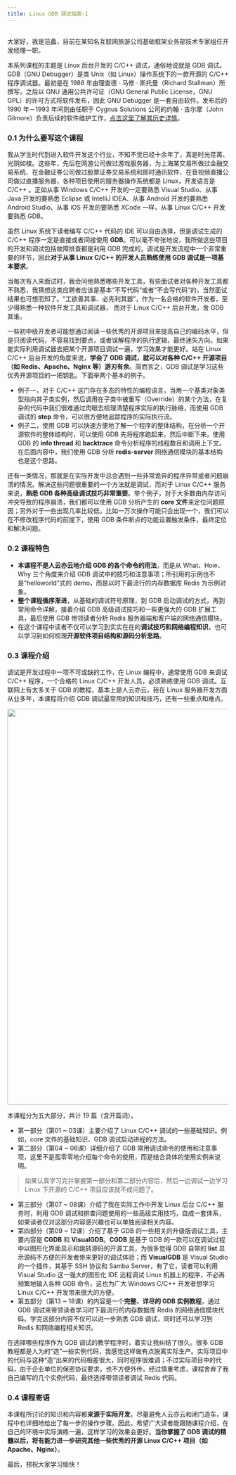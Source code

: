 ```yaml
---
title: Linux GDB 调试指南-1
---
```

<article id="topicContainer" class="column_content"><h2 class="topic_title"></h2><div><p>大家好，我是范蠡，目前在某知名互联网旅游公司基础框架业务部技术专家组任开发经理一职。</p>
<p>本系列课程的主题是 Linux 后台开发的 C/C++ 调试，通俗地说就是 GDB 调试。GDB（GNU Debugger）是类 Unix（如 Linux）操作系统下的一款开源的 C/C++ 程序调试器。最初是在 1988 年由理查德 · 马修 · 斯托曼（Richard Stallman）所撰写，之后以 GNU 通用公共许可证（GNU General Public License，GNU GPL）的许可方式将软件发布，因此 GNU Debugger 是一套自由软件。发布后的 1990 年－1993 年间则由任职于 Cygnus Solutions 公司的约翰 · 吉尔摩（John Gilmore）负责后续的软件维护工作，<a href="https://en.wikipedia.org/wiki/GNU_Debugger">点击这里了解其历史详情</a>。</p>
<h3 id="01">0.1 为什么要写这个课程</h3>
<p>我从学生时代到进入软件开发这个行业，不知不觉已经十余年了，真是时光荏苒、光阴如梭。这些年，先后在网游公司做过游戏服务器，为上海某交易所做过金融交易系统、在金融证券公司做过股票证券交易系统和即时通讯软件、在音视频直播公司做过直播服务器，各种项目使用的服务器操作系统都是 Linux，开发语言是 C/C++ 。正如从事 Windows C/C++ 开发的一定要熟悉 Visual Studio、从事 Java 开发的要熟悉 Eclipse 或 IntelliJ IDEA、从事 Android 开发的要熟悉 Android Studio、从事 iOS 开发的要熟悉 XCode 一样，从事 Linux C/C++ 开发要熟悉 GDB。</p>
<p>虽然 Linux 系统下读者编写 C/C++ 代码的 IDE 可以自由选择，但是调试生成的 C/C++ 程序一定是直接或者间接使用 <strong>GDB</strong>。可以毫不夸张地说，我所做这些项目的开发和调试包括故障排查都是利用 GDB 完成的，调试是开发流程中一个非常重要的环节，因此<strong>对于从事 Linux C/C++ 的开发人员熟练使用 GDB 调试是一项基本要求</strong>。</p>
<p>当每次有人来面试时，我会问他熟悉哪些开发工具，有些面试者对各种开发工具都不熟悉，我猜想这类应聘者应该是基本“不写代码”或者“不会写代码”的，当然面试结果也可想而知了。“工欲善其事、必先利其器”，作为一名合格的软件开发者，至少得熟悉一种软件开发工具和调试器， 而对于 Linux C/C++ 后台开发，舍 GDB 其谁。</p>
<p>一些初中级开发者可能想通过阅读一些优秀的开源项目来提高自己的编码水平，但是只阅读代码，不容易找到要点，或者误解程序的执行逻辑，最终迷失方向。如果能实际利用调试器去把某个开源项目调试一遍，学习效果才能更好。站在 Linux C/C++ 后台开发的角度来说，<strong>学会了 GDB 调试，就可以对各种 C/C++ 开源项目（如 Redis、Apache、Nginx 等）游刃有余</strong>。简而言之，GDB 调试是学习这些优秀开源项目的一把钥匙。下面举两个基本的例子。</p>
<ul>
<li>例子一，对于 C/C++ 这门存在多态的特性的编程语言，当用一个基类对象类型指向其子类实例，然后调用在子类中被重写（Override）的某个方法，在复杂的代码中我们很难通过肉眼去梳理清楚程序实际的执行脉络，而使用 GDB 调试的 <strong>step</strong> 命令，可以很方便地追踪程序的实际执行流。</li>
<li>例子二，使用 GDB 可以快速方便地了解一个程序的整体结构，在分析一个开源软件的整体结构时，可以使用 GDB 先将程序跑起来，然后中断下来，使用 GDB 的 <strong>info thread</strong> 和 <strong>backtrace</strong> 命令分析程序的线程数目和调用上下文。在后面内容中，我们使用 GDB 分析 <strong>redis-server</strong> 网络通信模块的基本结构也是这个思路。</li>
</ul>
<p>还有一类情况，那就是在实际开发中总会遇到一些非常诡异的程序异常或者问题崩溃的情况。解决这些问题很重要的一个方法就是调试，而对于 Linux C/C++ 服务来说，<strong>熟悉 GDB 各种高级调试技巧非常重要</strong>。举个例子，对于大多数由内存访问冲突导致的程序崩溃，我们都可以使用 GDB 分析产生的 <strong>core 文件</strong>来定位问题原因；另外对于一些出现几率比较低，比如一万次操作可能只会出现一个，我们可以在不修改程序代码的前提下，使用 GDB 条件断点的功能设置触发条件，最终定位和解决问题。</p>
<h3 id="02">0.2 课程特色</h3>
<ul>
<li><strong>本课程不是人云亦云地介绍 GDB 的各个命令的用法</strong>，而是从 What、How、Why 三个角度来介绍 GDB 调试中的技巧和注意事项；所引用的示例也不是“helloworld”式的 demo，而是以时下最流行的内存数据库 Redis 为示例对象。</li>
<li><strong>整个课程循序渐进</strong>，从基础的调试符号原理，到 GDB 启动调试的方式，再到常用命令详解，接着介绍 GDB 高级调试技巧和一些更强大的 GDB 扩展工具，最后使用 GDB 带领读者分析 Redis 服务器端和客户端的网络通信模块。</li>
<li>在这个课程中读者不仅可以学习到实实在在的<strong>调试技巧和网络编程知识</strong>，也可以学习到如何梳理<strong>开源软件项目结构和源码分析思路</strong>。</li>
</ul>
<h3 id="03">0.3 课程介绍</h3>
<p>调试是开发过程中一项不可或缺的工作，在 Linux 编程中，通常使用 GDB 来调试 C/C++ 程序，一个合格的 Linux C/C++ 开发人员，必须熟练使用 GDB 调试。互联网上有太多关于 GDB 的教程，基本上是人云亦云，我在 Linux 服务器开发方面从业多年，本课程将介绍 GDB 调试最常用的知识和技巧，还有一些重点和难点。</p>
<p><img src="https://images.gitbook.cn/d56c9d30-073f-11e9-9e09-3de450fa9701" width=900></p>
<p>本课程分为五大部分，共计 19 篇（含开篇词）。</p>
<ul>
<li>第一部分（第01 ~ 03课）主要介绍了 Linux C/C++ 调试的一些基础知识。例如，core 文件的基础知识、GDB 调试启动进程的方法。</li>
<li>第二部分（第04 ~ 06课）详细介绍了 GDB 常用调试命令的使用和注意事项，这里不是孤零零地介绍每个命令的使用，而是结合具体的使用实例来说明。</li>
</ul>
<blockquote>
  <p>如果认真学习完并掌握第一部分和第二部分内容后，然后一边调试一边学习 Linux 下开源的 C/C++ 项目应该就不成问题了。</p>
</blockquote>
<ul>
<li>第三部分（第07 ~ 08课）介绍了我在实际工作中开发 Linux 后台 C/C++ 服务时，利用 GDB 调试和排查问题使用的一些高级实用技巧，自成一套体系，如果读者仅对这部分内容感兴趣也可以单独阅读相关内容。</li>
<li>第四部分（第09 ~ 12课）介绍了基于 GDB 的一些相关的升级版调试工具，主要内容是 <strong>CGDB</strong> 和 <strong>VisualGDB</strong>。<strong>CGDB</strong> 是基于 GDB 的一款可以在调试过程中以图形化界面显示和跳转源码的开源工具，为很多觉得 GDB 自带的 <strong>list</strong> 显示源码不方便的开发者带来更好的调试体验；而 <strong>VisualGDB</strong> 是 Visual Studio 的一个插件，其基于 SSH 协议和 Samba Server，有了它，读者可以利用 Visual Studio 这一强大的图形化 IDE  远程调试 Linux 机器上的程序，不必再频繁地输入各种 GDB 命令，这也为广大 Windows C/C++ 开发者想学习 Linux C/C++ 开发带来很大的方便。</li>
<li>第五部分（第13 ~ 18课）的内容是一个<strong>完整、详尽的 GDB 实例教程</strong>，通过 GDB 调试来带领读者学习时下最流行的内存数据库 Redis 的网络通信模块代码。学完这部分内容不仅可以进一步熟悉 GDB 调试，同时还可以学习到 Redis 和网络编程相关知识。</li>
</ul>
<p>在选择哪些程序作为 GDB 调试的教学程序时，着实让我纠结了很久。很多 GDB 教程都是人为的“造”一些实例代码，我感觉这样做有点脱离实际生产。实际项目中的代码与这种“造”出来的代码相差很大，同时程序很难调；不过实际项目中的代码，由于企业单位的保密协议要求，也不方便外传。经过慎重考虑，课程舍弃了我自己编写的几个实例代码，最终选择带领读者调试 Redis 代码。</p>
<h3 id="04">0.4 课程寄语</h3>
<p>本课程所讨论的知识和内容都<strong>来源于实际开发</strong>，尽量避免人云亦云和闭门造车，课程中也详细地给出了每一步的操作步骤。因此，希望广大读者能跟随课程介绍，在自己的环境中实际演练一遍，这样学习的效果会更好。<strong>当你掌握了 GDB 调试的精髓以后，将有能力进一步研究其他一些优秀的开源 Linux C/C++ 项目（如 Apache、Nginx）</strong>。</p>
<p>最后，预祝大家学习愉快！</p></div></article>